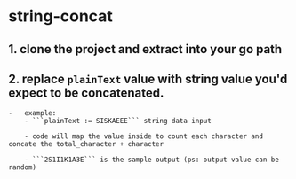 # string-concat

## 1. clone the project and extract into your go path

## 2. replace ```plainText``` value with string value you'd expect to be concatenated.
    -   example:
        - ```plainText := SISKAEEE``` string data input
        
        - code will map the value inside to count each character and concate the total_character + character
        
        - ```2S1I1K1A3E``` is the sample output (ps: output value can be random)


